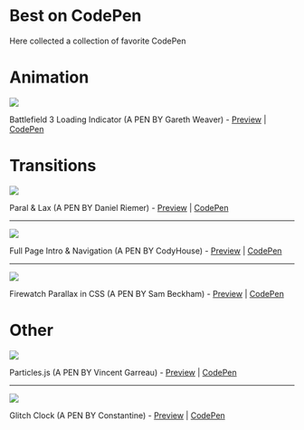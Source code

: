 # Best on CodePen
Here collected a collection of favorite CodePen

# Animation

![](https://lh3.googleusercontent.com/9v88r4sTJD2Na5j9VjXIHAC_lwAa_XTaAlTlvTvtOTUjwbvtN2A85mVlf4pdnggUXFmX1O1blUFlqjISig9CDyhXfCEjrOB4p5H6Qa9g-JpFanjT7TJps89W45VEQ5t1tuSBpKoQJ-D7gyrXpNfkAymwE52hBNmYESKqaAea9fyz-uz4YBs3PjFuN0izsSKYrZ7vO_vzvWW_sC3UGw_zDOLFAkhxCyewY4RvRFThi9mHwBtTe2SA3dLVerQjYI-tEZoq6t8cJFkZJF-mcWzVPd8JRjIH9uKuvM5YsBe-OO6U1XUj4zplsYYpFhMXVU4xTyfCBKaMusudGkasrzSbM79E7EA0zNycHTbSADNxAWsKrM7S0Z1vh_ghtmPsVx8ltJv2CwBe_3V7ZHByYM4ZLXwVlTMxNHIUeW1szSlXG5NWGiRUyOvrf5c2dQtTTMITDnc7-bu3sWDK0ogr1JqXwdspGOiLyEwy02Dy5RrAzH7VrNvfUSeW1YFNz-70AFkFe1Js7eZrYsPGMN_u0-CNEd1bWYFiY2x6TGag-HfEEMnqVcZWzmxlWQqeSNc9uC61UKoGX_dxNZbDK9oUQJmOs-sIFLra8e3HhlfipbT76ygm-C9ybA=w760-h450-no)

Battlefield 3 Loading Indicator (A PEN BY Gareth Weaver) - [Preview](https://codepen.io/garethdweaver/full/zdElu/)  |  [CodePen](https://codepen.io/garethdweaver/pen/zdElu) 

# Transitions

![](https://lh3.googleusercontent.com/QaLnmfFjX6x56OFtEQ-4TsRTVFOr74G87gKPuA5yuGGDw9t-a47vJaUUzhp4wJB4yRqvJtLO49yQIr-3afCQOajkFSXEuKXEq9STQ7jamsYKzibXbi_zvRjzv8mZzjdQFkl0dp5lLu6ul_bBt1CyPd1zmh2hcG41ZGlmYUqPHHvq8CEvbqkZ7bJkFuSNOayMhnMdTy607fb-fFCTBwW0horagIhUb873AaXwMqBl6dvblMQMudj1sox9v7nZSEH7_7LiMe-XRJK4kurD_3mLiIxz-Aol3FIjNz4dhDP9kJys8MwrXZvHLOTC2k4oT0N2IaqyrpfObxG2LSwevnq61OQEh0rVq7ZrsdGjf3Q2j0SM5cQdhq8ghy6zNdm9bQhAWCTPUGOox8YXaYdu2lX23uISG9Ep_uLt3KWQ_ije7nxSrfbV1pulCdcvte0ndgYfMjeJtxjGOwe1Zxap4pDYSTpY8Py9r4xQPjxire3d-LiPBjk1t223hjV2U6-Qo7SX7Wdq668lJc_y9Bykjlz5UbFZvTtfEzcoP1GZSH7Os2ryaGXcvUMkFxucw7okp3XVcO9gSTqleSfuDz3S66eAcxFRB_owJRM2EiFlQoPMWvhSge-nYA=w760-h450-no)

Paral & Lax (A PEN BY Daniel Riemer) - [Preview](https://codepen.io/zitrusfrisch/full/bJwhk/)  |  [CodePen](https://codepen.io/zitrusfrisch/pen/bJwhk)

---

![](https://lh3.googleusercontent.com/FlYOaGLp5b3b8qdg1L5CNUA9DJRsfq2LnFk6HFM4vfSxWtUxAsxrIL_x3xjsfClqpUh8_yvj5kdHdMoYDqUBA4cChC9KherYnxX1uTPj2jmAetrYklqrb8PdlL-0gykIX7WA3HjPnz3EI1ykZwELcw5cY0yT8vSBS5ZOkHnbZm8WK-EqdMcq-O7VLQ8DGkCacxh3pxiWMugn76fEMlBDuJiCO7tmYG6m_NynHhmz8cMwDEk7fII20USA_cSmMARi7fl5H5e-_qQSLalR6JpL5Wv7DtBIYzAyOz9fAOsigATlxNTyMUX_F9eEltza_tdCU-UbxPEbBGmAqi5aBgQduBfuTGKex6GJLeHE3bSbzQ25XzxdxSzLH-6BESAxnyao4ic2QmZfuW6gONkIPQqLvVA8iGeAauXaRFs4gCaWFG82XRalyrLBofvDk9vgVP3Rq1IIgdZeXzSGZ3ub10GtgNmJ-Ln32NwivtTnHR6KM7M3iz5fqYqvojF7DSM3mjG_rgx-1dMV8LbyVoSLAPmUCEM2VaundXI38fKvQkvljezVDSEw0PKhRdxepZcSGo_cRqIMMjoPXpjW9jc1jrnSmkvOoTVq_tOlIizfHr__7qG4otpHSw=w760-h450-no)

Full Page Intro & Navigation (A PEN BY CodyHouse) - [Preview](https://codepen.io/codyhouse/full/jqomk/)  |  [CodePen](https://codepen.io/codyhouse/pen/jqomk)

---

![](https://lh3.googleusercontent.com/tQRuq73E5tA5MmtsCF6931-RVlS6Y95QUWxDVmj1zRorufJwxx3Ror1VHHwUXt_HuMnFsz5KW0ukZbT3N8bFR3-c4c9LDYNm5DZGwnsWgodoD3SCpwXMpdpE7ybCU9GEtrgnE30kAfnMo3z4HQkSeUsv5VVvrPtvI2Vwpm84VIL-DuK5Q2Il0lOgBbqjoqP23TbxgBxO9fy-rS1NpYE_EzL3I41wSuNUuGyfh6QUxI5FWoeEy2hK1KMP7rfXdHHvwI-PUlPyD_R-76BBSEM-93DiEeFcLP0AnWhyaCg0S7wCbv6M8sMj4ix06vMx_m2RXb07VHRTNcDt7ls8VhRUSXjmc1Fwj4HlgLypcNEHCJzwSSYK_lRatyzcRWZpTno5wgZaV2TDQdrIc9LNlWfcGNYBPSSEfYY_BIkHu3GWc0Ue9QvwZa4KQ39lKet9P_S-0YWp2U0pnTUphacE6SQckI4O9UrFIdR9JQxu6iGsbme4MAPFgDg5kKsb-iEGtsyDr8kOEXzWQqV3p2mmJpwgWsMsLD_1yOh7ZR-bnhkrPpCavpJQmVQkkkRqQ67CvwEfXDM-0oa3MPeN0e4YLB2I642lbaQ31NVgCLj29a4_yQseb_e4bg=w760-h450-no)

Firewatch Parallax in CSS (A PEN BY Sam Beckham) - [Preview](https://codepen.io/samdbeckham/full/OPXPNp/)  |  [CodePen](https://codepen.io/samdbeckham/pen/OPXPNp)

# Other

![](https://lh3.googleusercontent.com/eDpuPASSyWLgKEs3hQbQ7DtoYN7BbOP2Ge0SpDbDHvLEV3daBfzpM9Ly0IlFHNgMTemVSkEdMePsk7Tyyhr-WB-FpOIRXQ58LU3Axr1Zya2HeR-zooh0jB0bBfa-sZkArgO0k0it-Ab2PeGHeLL9Ix1bfPc2eXoXylsJahE3aaiIGv5fJJQRm2uos-qjlUoDxMiCM7KNiUJxFg1sQKWf_Bh-tcbAKoUHqHFSc0mdyUOD1vipM7uPL3Tfxshdnmqnfxb8WfizInqnWy5TTv7sC0vNuOWaJUDp4EqBq44mTP5ejWAE7540sV5zxOjtyXmwHvLoJWDIlj0aQmg9xj8SCh1lmkDOVUjknCwFsDC5HJs-V2gC9jblgB2frHcqUEEYmr_5_ZJcfvieTPgB52Lgke2tUOIxVp6UogD2N4JR7GHsGVMbFRw9aYUeOD5LGZGQEXgOR2bikRmonFzdEvd37T9wjshWUIPMsWbxu0Wr51OETrcPnmTeYsw5iCbZkDQ68um1TAmqeD091W-vsNp9D2Ubb33oGr90YzneIXYIFb7GnNvxGPCAWwerENNSsUHUceLeo29H1HVMLPhCU_XRoShWwK0ZDY_PL4ettu2M5EvrEmrRMQ=w760-h450-no)

Particles.js (A PEN BY Vincent Garreau) - [Preview](https://codepen.io/VincentGarreau/full/pnlso/)  |  [CodePen](https://codepen.io/VincentGarreau/pen/pnlso) 

---

![](https://lh3.googleusercontent.com/c-suYx2ey9KDMzelgiS6fu6w8MtbZsGaKmeUWQdZgsl_qQXfyIcZNfh2pqM-S62s219hw_72eIuENtkMpUKUhpCy_AEKrW32Fw6_l3jFESgWK-jEl6jVjrghQpp1byBVFtF9CDpESI4YAJzLjd32CROVmCRmpbU5PKSsDqAY-My7Y84Yx_BcGobfzN518iIH2fldQWolDmW5SDhaT23jEAlck_HnN1KhvMBxLnkqpfY-81im86Ya7Ne0-RK73l_EwOliiAuXdMGj35SvevJwg1p9c7eorc_sD47MDk7YfO2Odx17RJ1_6OhpMogIP8ofXr5m6X406CM9KvC9lC5QxrOl6jZC8aeGzXJK99bsEqVvaKU7XwD2d3IFGkxvubvRwaMzFrfaflsfHfvZrq2O1Kr17CGhPZce3jV7nJvopLs0ii1_N5Je4Sdny-gu3Ie5owBX6xZNRXLziD2lhTaJb0Lekipfhwwo0jjwN-EMLeOeff9pSGMVyB4UN9_o89zGyeaNXrWg9by7QqfqKlohwfTCerjueeuRD0y8Ct64smbornJHUNsCHgQzTXAG4h7bG6GYyQuHXxvms9Vv8SIVxNenjIHgwIk0XygTH7aDf0MkdAbODw=w760-h450-no)

Glitch Clock (A PEN BY Constantine) - [Preview](https://codepen.io/dats-wassup/full/FsGtu/)  |  [CodePen](https://codepen.io/dats-wassup/pen/FsGtu) 
